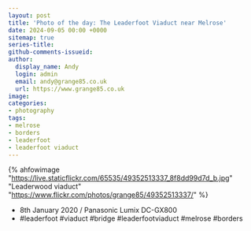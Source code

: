 ```yaml
---
layout: post
title: 'Photo of the day: The Leaderfoot Viaduct near Melrose'
date: 2024-09-05 00:00 +0000
sitemap: true
series-title:
github-comments-issueid:
author:
  display_name: Andy
  login: admin
  email: andy@grange85.co.uk
  url: https://www.grange85.co.uk
image:
categories:
- photography
tags:
- melrose
- borders
- leaderfoot
- leaderfoot viaduct
---
```

{% ahfowimage "https://live.staticflickr.com/65535/49352513337_8f8dd99d7d_b.jpg" "Leaderwood viaduct" "https://www.flickr.com/photos/grange85/49352513337/" %}

- 8th January 2020 / Panasonic Lumix DC-GX800
- #leaderfoot #viaduct #bridge #leaderfootviaduct #melrose #borders

